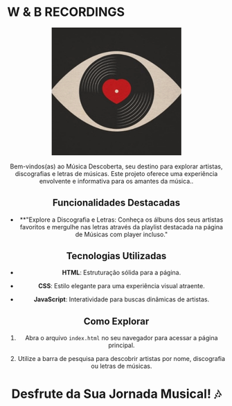 # W & B RECORDINGS 

<div align="center">
<img src="./assets/img/logo%20(2).gif" width="300px">




Bem-vindos(as) ao Música Descoberta, seu destino para explorar artistas, discografias e letras de músicas. Este projeto oferece uma experiência envolvente e informativa para os amantes da música..

## Funcionalidades Destacadas

 - **"Explore a Discografia e Letras: Conheça os álbuns dos seus artistas favoritos e mergulhe nas letras através da playlist destacada na página de Músicas com player incluso."

## Tecnologias Utilizadas

- **HTML**: Estruturação sólida para a página.

- **CSS**: Estilo elegante para uma experiência visual atraente.

- **JavaScript**: Interatividade para buscas dinâmicas de artistas.

## Como Explorar


1. Abra o arquivo `index.html` no seu navegador para acessar a página principal.

2. Utilize a barra de pesquisa para descobrir artistas por nome, discografia ou letras de músicas.



# Desfrute da Sua Jornada Musical! 🎶
